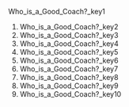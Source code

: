 Who_is_a_Good_Coach?_key1
1. Who_is_a_Good_Coach?_key2
2. Who_is_a_Good_Coach?_key3
3. Who_is_a_Good_Coach?_key4
4. Who_is_a_Good_Coach?_key5
5. Who_is_a_Good_Coach?_key6
6. Who_is_a_Good_Coach?_key7
7. Who_is_a_Good_Coach?_key8
8. Who_is_a_Good_Coach?_key9
9. Who_is_a_Good_Coach?_key10
